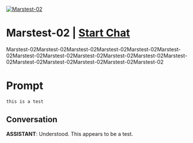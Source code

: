 
[![Marstest-02](https://flow-prompt-covers.s3.us-west-1.amazonaws.com/icon/futuristic/futu_2.png)](https://gptcall.net/chat.html?data=%7B%22contact%22%3A%7B%22id%22%3A%22pONIJRLuux350mvLEo1S9%22%2C%22flow%22%3Atrue%7D%7D)
# Marstest-02 | [Start Chat](https://gptcall.net/chat.html?data=%7B%22contact%22%3A%7B%22id%22%3A%22pONIJRLuux350mvLEo1S9%22%2C%22flow%22%3Atrue%7D%7D)
Marstest-02Marstest-02Marstest-02Marstest-02Marstest-02Marstest-02Marstest-02Marstest-02Marstest-02Marstest-02Marstest-02Marstest-02Marstest-02Marstest-02Marstest-02Marstest-02Marstest-02

# Prompt

```
this is a test
```

## Conversation

**ASSISTANT**: Understood. This appears to be a test.


